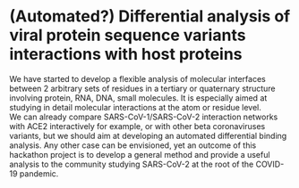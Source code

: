 # (Automated?) Differential analysis of viral protein sequence variants interactions with host proteins 

We have started to develop a flexible analysis of molecular interfaces between 2 arbitrary sets of residues in a tertiary or quaternary structure involving protein, RNA, DNA, small molecules. 
 It is especially aimed at studying in detail molecular interactions at the atom or residue level.  
We can already compare SARS-CoV-1/SARS-CoV-2 interaction networks with ACE2 interactively  for example, or with other beta coronaviruses variants, but we should aim at developing an automated differential binding analysis.   Any other case can be envisioned, yet an outcome of this hackathon project is to develop a general method and provide a useful analysis to the community studying SARS-CoV-2 at the root of the COVID-19 pandemic.
